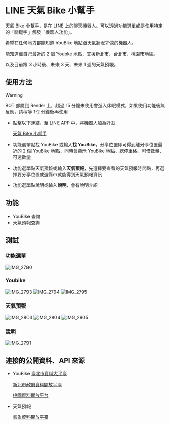 # LINE 天氣 Bike 小幫手

天氣 Bike 小幫手，是在 LINE 上的聊天機器人。可以透過功能選單或是使用特定的「關鍵字」觸發「機器人功能」。

希望在任何地方都能知道 YouBike 地點跟天氣狀況才做的機器人。

能知道離自己最近的 2 個 Youbke 地點，支援新北市、台北市、桃園市地區。

以及目前跟 3 小時後、未來 3 天、未來 1 週的天氣預報。

## 使用方法

> [!WARNING]
> BOT 部屬到 Render 上，超過 15 分鐘未使用會進入休眠模式，如果使用功能後無反應，請稍等 1-2 分鐘後再使用

- 點擊以下連結，至 LINE APP 中，將機器人加為好友

  [天氣 Bike 小幫手](https://line.me/ti/p/@557hacup)

- 功能選單點找 YouBike 或輸入**找 YouBike**，分享位置即可得到離分享位置最近的 2 個 YouBike 地點，同時會顯示 YouBike 地點、總停車格、可借數量、可還數量

- 功能選單點天氣預報或輸入**天氣預報**，先選擇要查看的天氣預報時間點，再選擇要分享位置或選縣市就能得到天氣預報資訊

- 功能選單點說明或輸入**說明**，會有說明介紹

## 功能

- YouBike 查詢
- 天氣預報查詢

## 測試

### 功能選單

![IMG_2790](https://github.com/user-attachments/assets/e5632cac-3b4e-4ce9-abb0-953b3051ae3e)

### Youbike

![IMG_2793](https://github.com/user-attachments/assets/6a7af8f8-9748-4efd-8cf3-e092219a208e)
![IMG_2794](https://github.com/user-attachments/assets/351e5817-a1da-4b5e-aa1c-9bf4adac5583)
![IMG_2795](https://github.com/user-attachments/assets/6cd3bb71-4864-46e9-b50d-ded1f23ffbcc)

### 天氣預報

![IMG_2803](https://github.com/user-attachments/assets/bb6e3e39-2378-49b6-a5e4-8228f41d4171)
![IMG_2804](https://github.com/user-attachments/assets/1584f0b8-783e-48d7-afc7-5c9c5ce63e73)
![IMG_2905](https://github.com/user-attachments/assets/f30d85eb-1de5-432c-8e6b-e071ea6c4f8a)

### 說明

![IMG_2791](https://github.com/user-attachments/assets/a3247248-8ffe-48bc-86cc-61b7e77de90e)

## 連接的公開資料、API 來源

- YouBike
  [臺北市資料大平臺](https://data.taipei/dataset/detail?id=c6bc8aed-557d-41d5-bfb1-8da24f78f2fb)

  [新北市政府資料開放平臺](https://data.ntpc.gov.tw/datasets/010e5b15-3823-4b20-b401-b1cf000550c5#headerApplication)

  [桃園資料開放平台](https://opendata.tycg.gov.tw/datalist/5ca2bfc7-9ace-4719-88ae-4034b9a5a55c)

- 天氣預報

  [氣象資料開放平臺](https://opendata.cwa.gov.tw/index)
